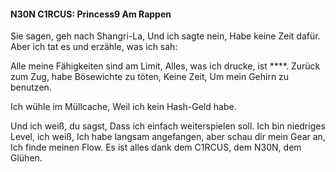 #### N30N C1RCUS: Princess9 Am Rappen

Sie sagen, geh nach Shangri-La,
Und ich sagte nein,
Habe keine Zeit dafür.
Aber ich tat es und erzähle, was ich sah:

Alle meine Fähigkeiten sind am Limit,
Alles, was ich drucke, ist ****.
Zurück zum Zug, habe Bösewichte zu töten,
Keine Zeit,
Um mein Gehirn zu benutzen.

Ich wühle im Müllcache,
Weil ich kein Hash-Geld habe.

Und ich weiß, du sagst,
Dass ich einfach weiterspielen soll.
Ich bin niedriges Level, ich weiß,
Ich habe langsam angefangen, aber schau dir mein Gear an,
Ich finde meinen Flow.
Es ist alles dank dem C1RCUS, dem N30N, dem Glühen.
